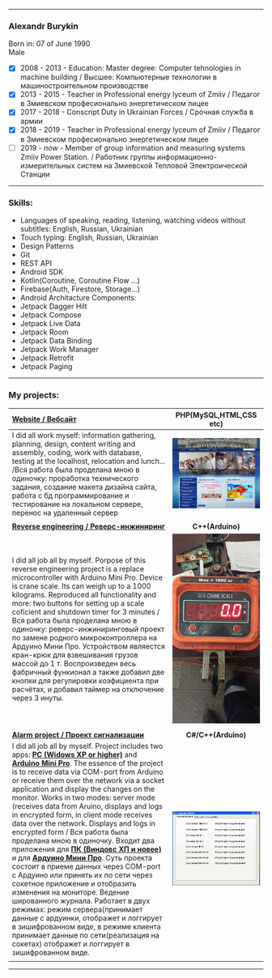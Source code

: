____
### Alexandr Burykin  
Born in: 07 of June 1990  
Male  
- [x] 2008 - 2013 - Education: Master degree: Computer tehnologies in machine building / Высшее: Компьютерные технологии в машиностроительном производстве 
- [x] 2013 - 2015 - Teacher in Professional energy lyceum of Zmiiv / Педагог в Змиевском професионально энергетическом лицее  
- [x] 2017 - 2018 - Conscript Duty in Ukrainian Forces / Срочная служба в армии  
- [x] 2018 - 2019 - Teacher in Professional energy lyceum of Zmiiv / Педагог в Змиевском професионально энергетическом лицее  
- [ ] 2019 - _now_ - Member of group information and measuring systems Zmiiv Power Station. / Работник группы информационно-измерительных систем на Змиевской Тепловой Электроической Станции
____

### __Skills:__   
* Languages of speaking, reading, listening, watching videos without subtitles: English, Russian, Ukrainian  
* Touch typing: English, Russian, Ukrainian  
* Design Patterns  
* Git
* REST API  
* Android SDK  
* Kotlin(Coroutine, Coroutine Flow ...)  
* Firebase(Auth, Firestore, Storage...)  
* Android Architacture Components:  
 * Jetpack Dagger Hilt  
 * Jetpack Compose  
 * Jetpack Live Data  
 * Jetpack Room  
 * Jetpack Data Binding  
 * Jetpack Work Manager  
 * Jetpack Retrofit  
 * Jetpack Paging  

____
### My projects:
|__[Website / Вебсайт](http://energy-licey.com.ua)__| __PHP(MySQL,HTML,CSS etc)__ |
|:----|:---------------------:|
| I did all work myself: information gathering, planning, design, content writing and assembly, coding, work with database, testing at the localhost, relocation and lunch... /Вся работа была проделана мною в одиночку:  проработка технического задания,  создание макета дизайна сайта, работа с бд программирование и тестирование на локальном сервере,  перенос на удаленный сервер |![Скриншоты сайта](./Readme/site.gif) |
| | |
| __[Reverse engineering / Реверс-инжиниринг](https://github.com/oldr1990/arduino/tree/main/OSC_CRANE_SCALE)__|__C++(Arduino)__|
| I did all job all by myself. Porpose of this reverse engineering project is a replace microcontroller with Arduino Mini Pro. Device is crane scale. Its can weigh up to a 1000 kilograms. Reproduced all functionality and more: two buttons for setting up a scale coficient and shutdown timer for 3 minutes /Вся работа была проделана мною в одиночку:   реверс-инжиниринговый проект по замене родного микроконтроллера на Ардуино Мини Про. Устройством являестся кран-крюк для взвешивания грузов массой до 1 т. Воспроизведен весь фабричный функионал а также добавил две кнопки для регулировки коэфициента при расчётах, и добавил таймер на отключение через 3 инуты. |![Фото проэкта](./Readme/OSC.gif) |
| | |
| __[Alarm project / Проект сигнализации](https://github.com/oldr1990/Alarm_7)__ | __C#/C++(Arduino)__|
| I did all job all by myself. Project includes two apps: __[PC (Widows XP or higher)](https://github.com/oldr1990/Alarm_7)__ and  __[Arduino Mini Pro](https://github.com/oldr1990/arduino/tree/main/Alarm_7)__. The essence of the project is to receive data via COM-port from Arduino or receive them over the network via a socket application and display the changes on the monitor. Works in two modes: server mode (receives data from Aruino, displays and logs in encrypted form, in client mode receives data over the network. Displays and logs in encrypted form / Вся работа была проделана мною в одиночку.  Входит два приложения для __[ПК (Виндовс ХП и новее)](https://github.com/oldr1990/Alarm_7)__ и для __[Ардуино Мини Про](https://github.com/oldr1990/arduino/tree/main/Alarm_7)__.  Суть проекта состоит в приеме данных через COM-port с Ардуино или принять их по сети через сокетное приложение  и отобразить изменения на мониторе.  Ведение шированного журнала.  Работает в двух режимах: режим сервера(принимает данные с ардуинки, отображет и логгирует в зишифрованном виде,  в режиме клиента принимает данные по сети(реализация на сокетах) отображет и логгирует в зишифрованном виде. | ![Фото проэкта](./Readme/alarm.gif) |
| | |
____
